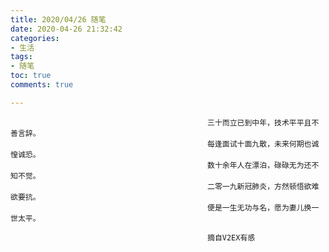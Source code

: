 ```yaml
---
title: 2020/04/26 随笔
date: 2020-04-26 21:32:42
categories: 
- 生活
tags: 
- 随笔
toc: true
comments: true

---
```

                                                三十而立已到中年，技术平平且不善言辞。
                                                ​每逢面试十面九散，未来何期也诚惶诚恐。
                                                数十余年人在漂泊，碌碌无为还不知不觉。
                                                ​二零一九新冠肺炎，方然顿悟欲难欲要抗。
                                                便是一生无功与名，愿为妻儿换一世太平。
                                                
                                                摘自V2EX有感
